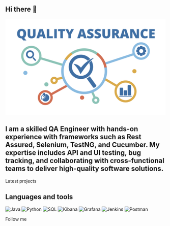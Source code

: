 ## Hi there 👋

[![Header](https://github.com/OleksandrTimofieiev/OleksandrTimofieiev/blob/main/assets/qa.png)](https://www.linkedin.com/in/oleksandr-timofieiev/)

## I am a skilled QA Engineer with hands-on experience with frameworks such as Rest Assured, Selenium, TestNG, and Cucumber. My expertise includes API and UI testing, bug tracking, and collaborating with cross-functional teams to deliver high-quality software solutions.

Latest projects

## Languages and tools
![Java](https://img.shields.io/badge/-Java-090909/crates/size/:crate)
![Python](https://img.shields.io/badge/-Python-090909)
![SQL](https://img.shields.io/badge/-SQL-090909)
![Kibana](https://img.shields.io/badge/-Kibana-090909)
![Grafana](https://img.shields.io/badge/-Grafana-090909)
![Jenkins](https://img.shields.io/badge/-Jenkins-090909)
![Postman](https://img.shields.io/badge/-Jenkins-090909)


Follow me
